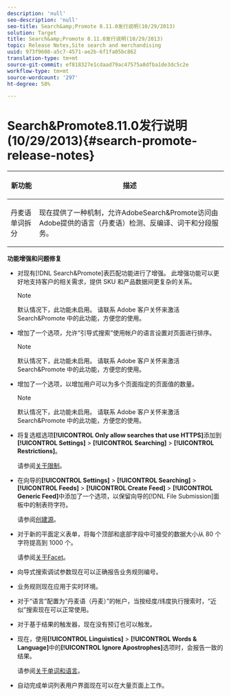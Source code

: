 ```yaml
---
description: 'null'
seo-description: 'null'
seo-title: Search&amp;Promote 8.11.0发行说明(10/29/2013)
solution: Target
title: Search&amp;Promote 8.11.0发行说明(10/29/2013)
topic: Release Notes,Site search and merchandising
uuid: 973f9608-a5c7-4571-ae2b-6f1fa05bc862
translation-type: tm+mt
source-git-commit: ef818327e1cdaad79ac47575a8dfba1de3dc5c2e
workflow-type: tm+mt
source-wordcount: '297'
ht-degree: 58%

---
```



# Search&amp;Promote8.11.0发行说明(10/29/2013){#search-promote-release-notes}

<table> 
 <thead> 
  <tr> 
   <th colname="col1" class="entry"> <p>新功能 </p> </th> 
   <th colname="col2" class="entry"> <p>描述 </p> </th> 
  </tr> 
 </thead>
 <tbody> 
  <tr> 
   <td colname="col1"> <p> 丹麦语单词拆分 </p> </td> 
   <td colname="col2"> <p> 现在提供了一种机制，允许<span class="keyword">AdobeSearch&amp;Promote</span>访问由Adobe提供的语言（丹麦语）检测、反编译、词干和分段服务。 </p> </td> 
  </tr> 
 </tbody> 
</table>

**功能增强和问题修复**

* 对现有[!DNL Search&Promote]表匹配功能进行了增强。 此增强功能可以更好地支持客户的相关需求，提供 SKU 和产品数据间更复杂的关系。

   >[!NOTE]
   >
   >默认情况下，此功能未启用。 请联系 Adobe 客户关怀来激活 Search&amp;Promote 中的此功能，方便您的使用。

* 增加了一个选项，允许“引导式搜索”使用帐户的语言设置对页面进行排序。

   >[!NOTE]
   默认情况下，此功能未启用。 请联系 Adobe 客户关怀来激活 Search&amp;Promote 中的此功能，方便您的使用。

* 增加了一个选项，以增加用户可以为多个页面指定的页面值的数量。

   >[!NOTE]
   默认情况下，此功能未启用。 请联系 Adobe 客户关怀来激活 Search&amp;Promote 中的此功能，方便您的使用。

* 将复选框选项&#x200B;**[!UICONTROL Only allow searches that use HTTPS]**&#x200B;添加到&#x200B;**[!UICONTROL Settings]** > **[!UICONTROL Searching]** > **[!UICONTROL Restrictions]**。

   请参阅[关于限制](../c-about-settings-menu/c-about-searching-menu.md#concept_B5B527E04EBF4E9AB5956EEF881DDBF1)。

* 在向导的&#x200B;**[!UICONTROL Settings]** > **[!UICONTROL Searching]** > **[!UICONTROL Feeds]** > **[!UICONTROL Create Feed]** > **[!UICONTROL Generic Feed]**&#x200B;中添加了一个选项，以保留向导的[!DNL File Submission]面板中的制表符字符。

   请参阅[创建源](../c-about-settings-menu/c-about-searching-menu.md#task_63179C1FC359497483CD6CE13FD1C250)。

* 对于新的平面定义表单，将每个顶部和底部字段中可接受的数据大小从 80 个字符提高到 1000 个。

   请参阅[关于Facet](../c-about-design-menu/c-about-facets.md#concept_FA912B3B41EE493DB2F492D188457FF5)。

* 向导式搜索调试参数现在可以正确报告业务规则编号。
* 业务规则现在应用于实时环境。
* 对于“语言”配置为“丹麦语（丹麦）”的帐户，当按经度/纬度执行搜索时，“近似”搜索现在可以正常使用。
* 对于基于结果的触发器，现在没有预订也可以触发。
* 现在，使用&#x200B;**[!UICONTROL Linguistics]** > **[!UICONTROL Words & Language]**&#x200B;中的&#x200B;**[!UICONTROL Ignore Apostrophes]**&#x200B;选项时，会报告一致的结果。

   请参阅[关于单词和语言](../c-about-linguistics-menu/c-about-words-and-language.md#concept_CEB4B9576F3C4E2EB87B352EEC738D79)。

* 自动完成单词列表用户界面现在可以在大量页面上工作。

